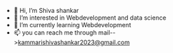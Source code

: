 - 👋 Hi, I’m Shiva shankar
- 👀 I’m interested in Webdevelopment and data science
- 🌱 I’m currently learning Webdevelopment
- 📫 you can reach me through mail-->kammarishivashankar2023@gmail.com

<!---
Shivashankar2023/Shivashankar2023 is a ✨ special ✨ repository because its `README.md` (this file) appears on your GitHub profile.
You can click the Preview link to take a look at your changes.
--->
